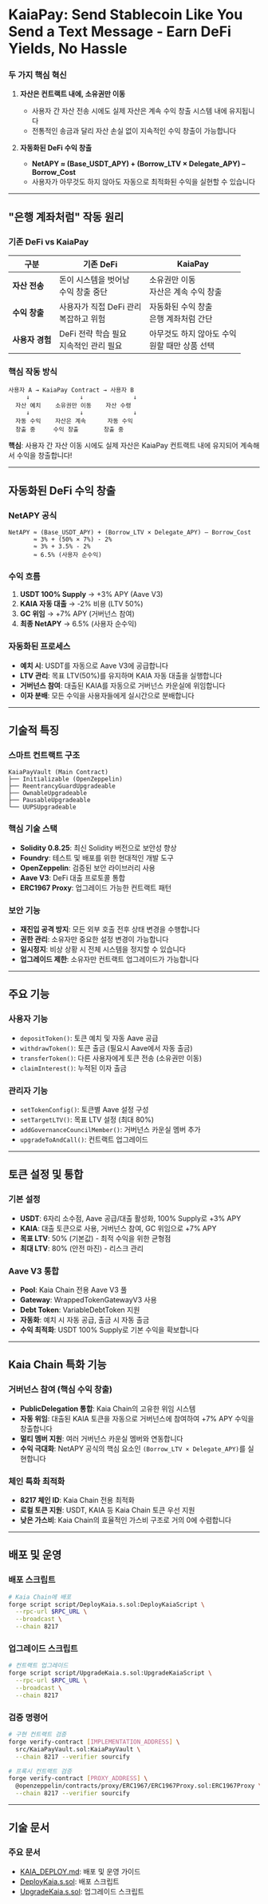# KaiaPay: Send Stablecoin Like You Send a Text Message - Earn DeFi Yields, No Hassle

### **두 가지 핵심 혁신**

1. **자산은 컨트랙트 내에, 소유권만 이동**
   - 사용자 간 자산 전송 시에도 실제 자산은 계속 수익 창출 시스템 내에 유지됩니다
   - 전통적인 송금과 달리 자산 손실 없이 지속적인 수익 창출이 가능합니다

2. **자동화된 DeFi 수익 창출**
   - **NetAPY ≈ (Base_USDT_APY) + (Borrow_LTV × Delegate_APY) – Borrow_Cost**
   - 사용자가 아무것도 하지 않아도 자동으로 최적화된 수익을 실현할 수 있습니다

---

## **"은행 계좌처럼" 작동 원리**

### **기존 DeFi vs KaiaPay**

| 구분 | 기존 DeFi | KaiaPay |
|------|-----------|---------|
| **자산 전송** | 돈이 시스템을 벗어남<br/>수익 창출 중단 | 소유권만 이동<br/>자산은 계속 수익 창출 |
| **수익 창출** | 사용자가 직접 DeFi 관리<br/>복잡하고 위험 | 자동화된 수익 창출<br/>은행 계좌처럼 간단 |
| **사용자 경험** | DeFi 전략 학습 필요<br/>지속적인 관리 필요 | 아무것도 하지 않아도 수익<br/>원할 때만 상품 선택 |

### **핵심 작동 방식**

```
사용자 A → KaiaPay Contract → 사용자 B
     ↓              ↓              ↓
  자산 예치    소유권만 이동    자산 수령
     ↓              ↓              ↓
  자동 수익    자산은 계속      자동 수익
  창출 중     수익 창출       창출 중
```

**핵심**: 사용자 간 자산 이동 시에도 실제 자산은 KaiaPay 컨트랙트 내에 유지되어 계속해서 수익을 창출합니다!

---

## **자동화된 DeFi 수익 창출**

### **NetAPY 공식**

```
NetAPY ≈ (Base_USDT_APY) + (Borrow_LTV × Delegate_APY) – Borrow_Cost
       ≈ 3% + (50% × 7%) - 2%
       ≈ 3% + 3.5% - 2%
       ≈ 6.5% (사용자 순수익)
```

### **수익 흐름**

1. **USDT 100% Supply** → +3% APY (Aave V3)
2. **KAIA 자동 대출** → -2% 비용 (LTV 50%)
3. **GC 위임** → +7% APY (거버넌스 참여)
4. **최종 NetAPY** → 6.5% (사용자 순수익)

### **자동화된 프로세스**

- **예치 시**: USDT를 자동으로 Aave V3에 공급합니다
- **LTV 관리**: 목표 LTV(50%)를 유지하며 KAIA 자동 대출을 실행합니다
- **거버넌스 참여**: 대출된 KAIA를 자동으로 거버넌스 카운실에 위임합니다
- **이자 분배**: 모든 수익을 사용자들에게 실시간으로 분배합니다

---

## **기술적 특징**

### **스마트 컨트랙트 구조**
```
KaiaPayVault (Main Contract)
├── Initializable (OpenZeppelin)
├── ReentrancyGuardUpgradeable
├── OwnableUpgradeable
├── PausableUpgradeable
└── UUPSUpgradeable
```

### **핵심 기술 스택**
- **Solidity 0.8.25**: 최신 Solidity 버전으로 보안성 향상
- **Foundry**: 테스트 및 배포를 위한 현대적인 개발 도구
- **OpenZeppelin**: 검증된 보안 라이브러리 사용
- **Aave V3**: DeFi 대출 프로토콜 통합
- **ERC1967 Proxy**: 업그레이드 가능한 컨트랙트 패턴

### **보안 기능**
- **재진입 공격 방지**: 모든 외부 호출 전후 상태 변경을 수행합니다
- **권한 관리**: 소유자만 중요한 설정 변경이 가능합니다
- **일시정지**: 비상 상황 시 전체 시스템을 정지할 수 있습니다
- **업그레이드 제한**: 소유자만 컨트랙트 업그레이드가 가능합니다

---

## **주요 기능**

### **사용자 기능**
- `depositToken()`: 토큰 예치 및 자동 Aave 공급
- `withdrawToken()`: 토큰 출금 (필요시 Aave에서 자동 출금)
- `transferToken()`: 다른 사용자에게 토큰 전송 (소유권만 이동)
- `claimInterest()`: 누적된 이자 출금

### **관리자 기능**
- `setTokenConfig()`: 토큰별 Aave 설정 구성
- `setTargetLTV()`: 목표 LTV 설정 (최대 80%)
- `addGovernanceCouncilMember()`: 거버넌스 카운실 멤버 추가
- `upgradeToAndCall()`: 컨트랙트 업그레이드

---

## **토큰 설정 및 통합**

### **기본 설정**
- **USDT**: 6자리 소수점, Aave 공급/대출 활성화, 100% Supply로 +3% APY
- **KAIA**: 대출 토큰으로 사용, 거버넌스 참여, GC 위임으로 +7% APY
- **목표 LTV**: 50% (기본값) - 최적 수익을 위한 균형점
- **최대 LTV**: 80% (안전 마진) - 리스크 관리

### **Aave V3 통합**
- **Pool**: Kaia Chain 전용 Aave V3 풀
- **Gateway**: WrappedTokenGatewayV3 사용
- **Debt Token**: VariableDebtToken 지원
- **자동화**: 예치 시 자동 공급, 출금 시 자동 출금
- **수익 최적화**: USDT 100% Supply로 기본 수익을 확보합니다

---

## **Kaia Chain 특화 기능**

### **거버넌스 참여 (핵심 수익 창출)**
- **PublicDelegation 통합**: Kaia Chain의 고유한 위임 시스템
- **자동 위임**: 대출된 KAIA 토큰을 자동으로 거버넌스에 참여하여 +7% APY 수익을 창출합니다
- **멀티 멤버 지원**: 여러 거버넌스 카운실 멤버와 연동합니다
- **수익 극대화**: NetAPY 공식의 핵심 요소인 `(Borrow_LTV × Delegate_APY)`를 실현합니다

### **체인 특화 최적화**
- **8217 체인 ID**: Kaia Chain 전용 최적화
- **로컬 토큰 지원**: USDT, KAIA 등 Kaia Chain 토큰 우선 지원
- **낮은 가스비**: Kaia Chain의 효율적인 가스비 구조로 거의 0에 수렴합니다

---

## **배포 및 운영**

### **배포 스크립트**
```bash
# Kaia Chain에 배포
forge script script/DeployKaia.s.sol:DeployKaiaScript \
  --rpc-url $RPC_URL \
  --broadcast \
  --chain 8217
```

### **업그레이드 스크립트**
```bash
# 컨트랙트 업그레이드
forge script script/UpgradeKaia.s.sol:UpgradeKaiaScript \
  --rpc-url $RPC_URL \
  --broadcast \
  --chain 8217
```

### **검증 명령어**
```bash
# 구현 컨트랙트 검증
forge verify-contract [IMPLEMENTATION_ADDRESS] \
  src/KaiaPayVault.sol:KaiaPayVault \
  --chain 8217 --verifier sourcify

# 프록시 컨트랙트 검증
forge verify-contract [PROXY_ADDRESS] \
  @openzeppelin/contracts/proxy/ERC1967/ERC1967Proxy.sol:ERC1967Proxy \
  --chain 8217 --verifier sourcify
```

---

## **기술 문서**

### **주요 문서**
- [KAIA_DEPLOY.md](KAIA_DEPLOY.md): 배포 및 운영 가이드
- [DeployKaia.s.sol](script/DeployKaia.s.sol): 배포 스크립트
- [UpgradeKaia.s.sol](script/UpgradeKaia.s.sol): 업그레이드 스크립트
